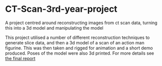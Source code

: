 # CT-Scan-3rd-year-project
A project centred around reconstructing images from ct scan data, turning this into a 3d model and manipulating the model

This project utilised a number of different reconstruction techniques to generate slice data, and then a 3d model of a scan of an action man figurine. This was then taken and rigged for animation and a short demo produced. Poses of the model were also 3d printed. For more details see [the final report](reports/CT_final_report.pdf)
